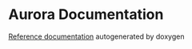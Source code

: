 Aurora Documentation
=================

[Reference documentation](html/index.html) autogenerated by doxygen 


